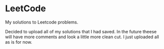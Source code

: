 # LeetCode
My solutions to Leetcode problems.

Decided to upload all of my solutions that I had saved. In the future theese will have more comments and look a little more clean cut. I just uploaded all as is for now.
